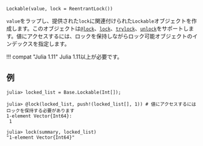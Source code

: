 `Lockable(value, lock = ReentrantLock())`

`value`をラップし、提供された`lock`に関連付けられた`Lockable`オブジェクトを作成します。このオブジェクトは[`@lock`](@ref)、[`lock`](@ref)、[`trylock`](@ref)、[`unlock`](@ref)をサポートします。値にアクセスするには、ロックを保持しながらロック可能オブジェクトのインデックスを指定します。

!!! compat "Julia 1.11"
    Julia 1.11以上が必要です。


## 例

```jldoctest
julia> locked_list = Base.Lockable(Int[]);

julia> @lock(locked_list, push!(locked_list[], 1)) # 値にアクセスするにはロックを保持する必要があります
1-element Vector{Int64}:
 1

julia> lock(summary, locked_list)
"1-element Vector{Int64}"
```
